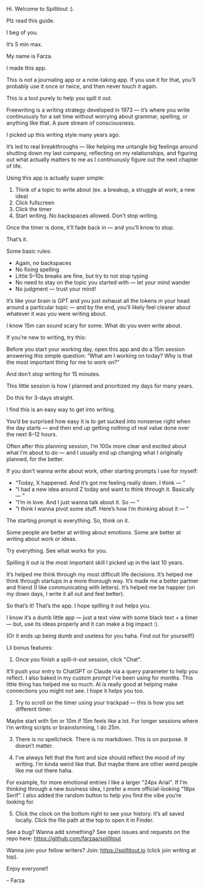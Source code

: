 Hi. Welcome to Spillitout :).

Plz read this guide.

I beg of you.

It’s 5 min max.

My name is Farza.

I made this app.

This is not a journaling app or a note-taking app.
If you use it for that, you’ll probably use it once or twice,
and then never touch it again.

This is a tool purely to help you spill it out.

Freewriting is a writing strategy developed in 1973 — it’s where you write continuously for a set time without worrying about grammar, spelling, or anything like that. A pure stream of consciousness.

I picked up this writing style many years ago.

It’s led to real breakthroughs — like helping me untangle big feelings around shutting down my last company, reflecting on my relationships, and figuring out what actually matters to me as I continuously figure out the next chapter of life.

Using this app is actually super simple:

1. Think of a topic to write about (ex. a breakup, a struggle at work, a new idea)
2. Click fullscreen
3. Click the timer
4. Start writing. No backspaces allowed. Don’t stop writing.

Once the timer is done, it’ll fade back in — and you’ll know to stop.

That’s it.

Some basic rules:

- Again, no backspaces
- No fixing spelling
- Little 5–10s breaks are fine, but try to not stop typing
- No need to stay on the topic you started with — let your mind wander
- No judgment — trust your mind!

It’s like your brain is GPT and you just exhaust all the tokens in your head around a particular topic — and by the end, you’ll likely feel clearer about whatever it was you were writing about.

I know 15m can sound scary for some. What do you even write about.

If you’re new to writing, try this:

Before you start your working day, open this app and do a 15m session answering this simple question: “What am I working on today? Why is that the most important thing for me to work on?”

And don’t stop writing for 15 minutes.

This little session is how I planned and prioritized my days for many years.

Do this for 3-days straight.

I find this is an easy way to get into writing.

You’d be surprised how easy it is to get sucked into nonsense right when the day starts — and then end up getting nothing of real value done over the next 8–12 hours.

Often after this planning session, I’m 100x more clear and excited about what I’m about to do — and I usually end up changing what I originally planned, for the better.

If you don’t wanna write about work, other starting prompts I use for myself:

- “Today, X happened. And it’s got me feeling really down. I think — ”
- “I had a new idea around Z today and want to think through it. Basically — ”
- “I’m in love. And I just wanna talk about it. So — ”
- “I think I wanna pivot some stuff. Here’s how I’m thinking about it — ”

The starting prompt is everything. So, think on it.

Some people are better at writing about emotions.
Some are better at writing about work or ideas.

Try everything. See what works for you.

Spilling it out is the most important skill I picked up in the last 10 years.

It’s helped me think through my most difficult life decisions.
It’s helped me think through startups in a more thorough way.
It’s made me a better partner and friend (I like communicating with letters).
It’s helped me be happier (on my down days, I write it all out and feel better).

So that’s it! That’s the app. I hope spilling it out helps you.

I know it’s a dumb little app — just a text view with some black text + a timer — but, use its ideas properly and it can make a big impact :).

(Or it ends up being dumb and useless for you haha. Find out for yourself!)

Lil bonus features:

1. Once you finish a spill-it-out session, click "Chat".

It’ll push your entry to ChatGPT or Claude via a query parameter to help you reflect. I also baked in my custom prompt I’ve been using for months. This little thing has helped me so much. AI is really good at helping make connections you might not see. I hope it helps you too.

2. Try to scroll on the timer using your trackpad — this is how you set different timer.

Maybe start with 5m or 10m if 15m feels like a lot. For longer sessions where I’m writing scripts or brainstorming, I do 25m.

3. There is no spellcheck. There is no markdown. This is on purpose. It doesn’t matter.

4. I’ve always felt that the font and size should reflect the mood of my writing. I’m kinda weird like that. But maybe there are other weird people like me out there haha.

For example, for more emotional entries I like a larger "24px Arial".
If I’m thinking through a new business idea, I prefer a more official-looking “18px Serif”. I also added the random button to help you find the vibe you’re looking for.

5. Click the clock on the bottom right to see your history. It’s all saved locally. Click the file path at the top to open it in Finder.

See a bug? Wanna add something? See open issues and requests on the repo here:
https://github.com/farzaa/spillitout

Wanna join your fellow writers? Join:
https://spillitout.io (click join writing at top).

Enjoy everyone!!

– Farza
